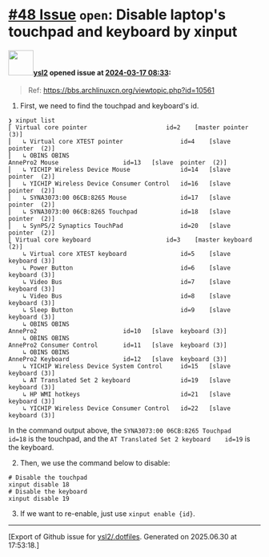 # [\#48 Issue](https://github.com/ysl2/.dotfiles/issues/48) `open`: Disable laptop's touchpad and keyboard by xinput

#### <img src="https://avatars.githubusercontent.com/u/39717545?u=3a56d7b47e1688f70c83e440ba0835f8d24c43e3&v=4" width="50">[ysl2](https://github.com/ysl2) opened issue at [2024-03-17 08:33](https://github.com/ysl2/.dotfiles/issues/48):

> Ref: https://bbs.archlinuxcn.org/viewtopic.php?id=10561

1. First, we need to find the touchpad and keyboard's id.

```
❯ xinput list
⎡ Virtual core pointer                    	id=2	[master pointer  (3)]
⎜   ↳ Virtual core XTEST pointer              	id=4	[slave  pointer  (2)]
⎜   ↳ OBINS OBINS
AnnePro2 Mouse              	id=13	[slave  pointer  (2)]
⎜   ↳ YICHIP Wireless Device Mouse            	id=14	[slave  pointer  (2)]
⎜   ↳ YICHIP Wireless Device Consumer Control 	id=16	[slave  pointer  (2)]
⎜   ↳ SYNA3073:00 06CB:8265 Mouse             	id=17	[slave  pointer  (2)]
⎜   ↳ SYNA3073:00 06CB:8265 Touchpad          	id=18	[slave  pointer  (2)]
⎜   ↳ SynPS/2 Synaptics TouchPad              	id=20	[slave  pointer  (2)]
⎣ Virtual core keyboard                   	id=3	[master keyboard (2)]
    ↳ Virtual core XTEST keyboard             	id=5	[slave  keyboard (3)]
    ↳ Power Button                            	id=6	[slave  keyboard (3)]
    ↳ Video Bus                               	id=7	[slave  keyboard (3)]
    ↳ Video Bus                               	id=8	[slave  keyboard (3)]
    ↳ Sleep Button                            	id=9	[slave  keyboard (3)]
    ↳ OBINS OBINS
AnnePro2                    	id=10	[slave  keyboard (3)]
    ↳ OBINS OBINS
AnnePro2 Consumer Control   	id=11	[slave  keyboard (3)]
    ↳ OBINS OBINS
AnnePro2 Keyboard           	id=12	[slave  keyboard (3)]
    ↳ YICHIP Wireless Device System Control   	id=15	[slave  keyboard (3)]
    ↳ AT Translated Set 2 keyboard            	id=19	[slave  keyboard (3)]
    ↳ HP WMI hotkeys                          	id=21	[slave  keyboard (3)]
    ↳ YICHIP Wireless Device Consumer Control 	id=22	[slave  keyboard (3)]
```

In the command output above, the `SYNA3073:00 06CB:8265 Touchpad    id=18` is the touchpad, and the `AT Translated Set 2 keyboard    id=19` is the keyboard.

2. Then, we use the command below to disable: 

```
# Disable the touchpad
xinput disable 18
# Disable the keyboard
xinput disable 19
```

3. If we want to re-enable, just use `xinput enable {id}`.




-------------------------------------------------------------------------------



[Export of Github issue for [ysl2/.dotfiles](https://github.com/ysl2/.dotfiles). Generated on 2025.06.30 at 17:53:18.]
